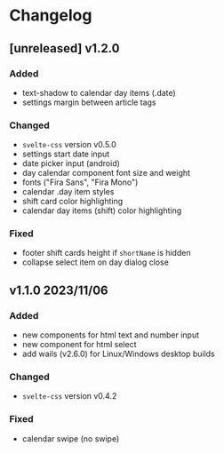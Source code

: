 # Changelog

## [unreleased] v1.2.0

### Added

- text-shadow to calendar day items (.date)
- settings margin between article tags

### Changed

- `svelte-css` version v0.5.0
- settings start date input
- date picker input (android)
- day calendar component font size and weight
- fonts ("Fira Sans", "Fira Mono")
- calendar .day item styles
- shift card color highlighting
- calendar day items (shift) color highlighting

### Fixed

- footer shift cards height if `shortName` is hidden 
- collapse select item on day dialog close

## v1.1.0 2023/11/06

### Added

- new components for html text and number input
- new component for html select
- add wails (v2.6.0) for Linux/Windows desktop builds

### Changed

- `svelte-css` version v0.4.2

### Fixed

- calendar swipe (no swipe)
